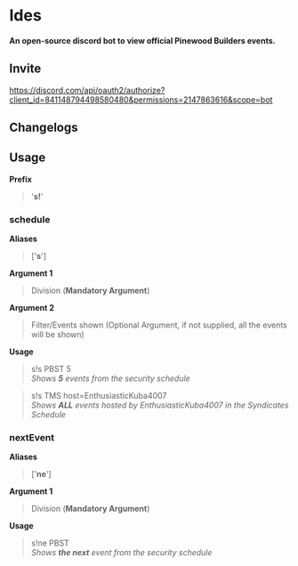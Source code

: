 # Ides
#### An open-source discord bot to view official Pinewood Builders events.
## Invite
https://discord.com/api/oauth2/authorize?client_id=841148794498580480&permissions=2147863616&scope=bot
## Changelogs

## Usage

**Prefix**
> '**s!**'

### **schedule**
**Aliases**  
> ['**s**']

**Argument 1**
> Division (**Mandatory Argument**)

**Argument 2**
> Filter/Events shown (Optional Argument, if not supplied, all the events will be shown)

**Usage**
> s!s PBST 5  
> *Shows **5** events from the security schedule*

> s!s TMS host=EnthusiasticKuba4007  
> *Shows **ALL** events hosted by EnthusiasticKuba4007 in the Syndicates Schedule*

### nextEvent
**Aliases**
> ['**ne**']

**Argument 1**
> Division (**Mandatory Argument**)
 
**Usage**
> s!ne PBST  
> *Shows **the next** event from the security schedule*

